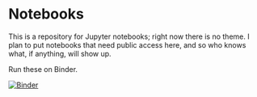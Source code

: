 # Notebooks

This is a repository for Jupyter notebooks; right now there is no theme.  I plan to put notebooks that need public access here, and so who knows what, if anything, will show up.

Run these on Binder.

[![Binder](https://mybinder.org/badge_logo.svg)](https://mybinder.org/v2/gh/sprowell/notebooks/HEAD)
